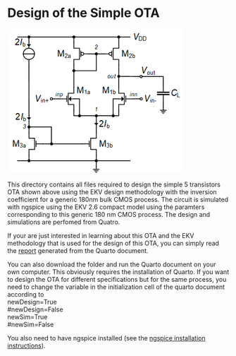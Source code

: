 # Design of the Simple OTA

![Simple OTA.](/Amplifiers/OTAs/Simple%20OTA/Figures/Simple_OTA.png)

This directory contains all files required to design the simple 5 transistors OTA shown above using the EKV design methodology with the inversion coefficient for a generic 180nm bulk CMOS process. The circuit is simulated with ngspice using the EKV 2.6 compact model using the paramters corresponding to this generic 180 nm CMOS process.
The design and simulations are perfomed from Quatro.

If your are just interested in learning about this OTA and the EKV methodology that is used for the design of this OTA, you can simply read the [report](/Amplifiers/OTAs/Simple%20OTA/Simple_OTA.pdf) generated from the Quarto document.

You can  also download the folder and run the Quarto document on your own computer. This obviously requires the installation of Quarto. If you want to design the OTA for different specifications but for the same process, you need to change the variable in the initialization cell of the quarto document according to  
newDesign=True  
#newDesign=False  
newSim=True  
#newSim=False  

You also need to have ngspice installed (see the [ngspice installation instructions](/ngspice_installation.md)).
